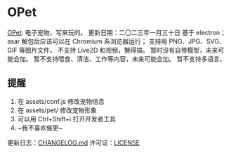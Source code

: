 # OPet
[OPet](https://gitee.com/Jeun1358/opet): 电子宠物，写来玩的。
更新日期：二〇二三年一月三十日
基于 electron；asar 解包后应该可以在 Chromium 系浏览器运行；
支持用 PNG、JPG、SVG、GIF 等图片文件。
不支持 Live2D 和视频，懒得搞。
暂时没有自带模型，未来可能会加。
暂不支持喂食、清洁、工作等内容，未来可能会加。
暂不支持多语言。

## 提醒
1. 在 assets/conf.js 修改宠物信息
2. 在 assets/pet/ 修改宠物形象
3. 可以用 Ctrl+Shift+i 打开开发者工具
4. ~我不喜欢催更~

更新日志：[CHANGELOG.md](CHANGELOG.md)
许可证：[LICENSE](LICENSE)
